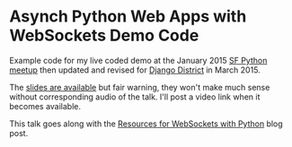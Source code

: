 # Asynch Python Web Apps with WebSockets Demo Code
Example code for my live coded demo at the January 2015
[SF Python meetup](http://www.meetup.com/sfpython/events/219577721/) then
updated and revised for
[Django District](http://www.meetup.com/django-district/events/220439364/) 
in March 2015.

The [slides are available](http://www.mattmakai.com/presentations/2015-sfpython-websockets.html)
but fair warning, they won't make much sense without corresponding audio
of the talk. I'll post a video link when it becomes available.

This talk goes along with the 
[Resources for WebSockets with Python](http://www.mattmakai.com/websockets-python-resources.html) 
blog post.
